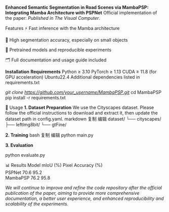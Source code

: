 **Enhanced Semantic Segmentation in Road Scenes via MambaPSP: Integrating Mamba Architecture with PSPNet**
Official implementation of the paper:
_Published in The Visual Computer_.


Features
⚡ Fast inference with the Mamba architecture

🎯 High segmentation accuracy, especially on small objects

🧪 Pretrained models and reproducible experiments

🗂️ Full documentation and usage guide included


**Installation**
**Requirements**
Python ≥ 3.10
PyTorch ≥ 1.13
CUDA ≥ 11.8 (for GPU acceleration)
Ubuntu22.4
Additional dependencies listed in requirements.txt

_git clone https://github.com/your_username/MambaPSP.git_
cd MambaPSP
pip install -r requirements.txt

🚀 Usage
**1. Dataset Preparation**
We use the Cityscapes dataset. Please follow the official instructions to download and extract it, then update the dataset path in config.yaml.
markdown
复制
编辑
dataset/
└── cityscapes/
    ├── leftImg8bit/
    └── gtFine/

**2. Training**
bash
复制
编辑
python main.py

**3. Evaluation**

python evaluate.py 



📊 Results
Model	mIoU (%)	Pixel Accuracy (%)	
PSPNet	70.6	95.2	
MambaPSP	76.2	95.8	

_We will continue to improve and refine the code repository after the official publication of the paper, aiming to provide more comprehensive documentation, a better user experience, and enhanced reproducibility and scalability of the experiments._


